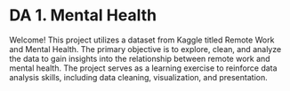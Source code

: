 # DA 1. Mental Health

Welcome! 
This project utilizes a dataset from Kaggle titled Remote Work and Mental Health. The primary objective is to explore, clean, and analyze the data to gain insights into the relationship between remote work and mental health. The project serves as a learning exercise to reinforce data analysis skills, including data cleaning, visualization, and presentation.
